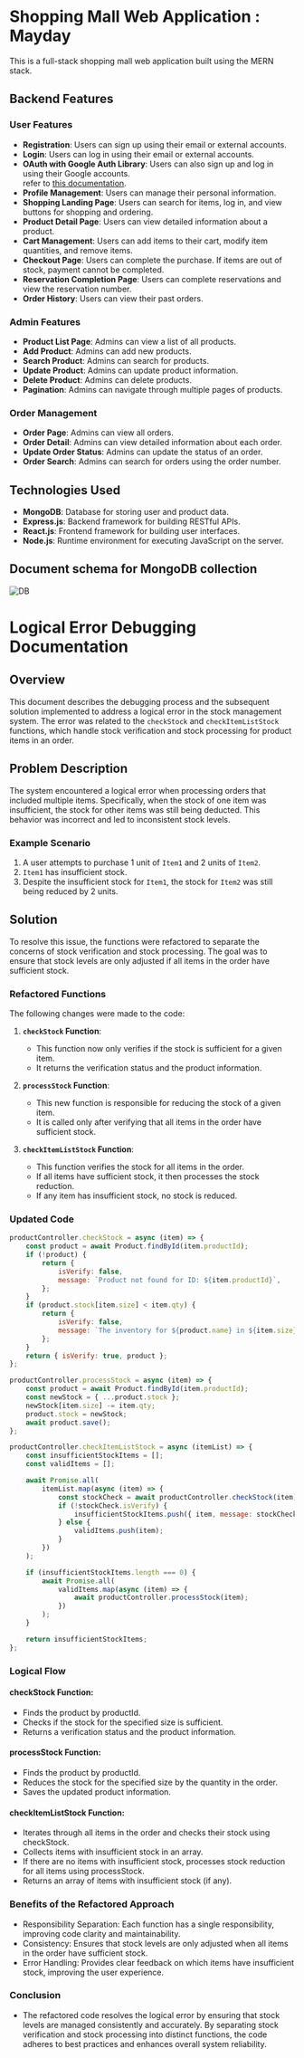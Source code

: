 # Shopping Mall Web Application : Mayday
This is a full-stack shopping mall web application built using the MERN stack.

## Backend Features

### User Features
- **Registration**: Users can sign up using their email or external accounts.
- **Login**: Users can log in using their email or external accounts.
- **OAuth with Google Auth Library**: Users can also sign up and log in using their Google accounts. <br>
        refer to [this documentation](https://www.npmjs.com/package/google-auth-library).
- **Profile Management**: Users can manage their personal information.
- **Shopping Landing Page**: Users can search for items, log in, and view buttons for shopping and ordering.
- **Product Detail Page**: Users can view detailed information about a product.
- **Cart Management**: Users can add items to their cart, modify item quantities, and remove items.
- **Checkout Page**: Users can complete the purchase. If items are out of stock, payment cannot be completed.
- **Reservation Completion Page**: Users can complete reservations and view the reservation number.
- **Order History**: Users can view their past orders.

### Admin Features
- **Product List Page**: Admins can view a list of all products.
- **Add Product**: Admins can add new products.
- **Search Product**: Admins can search for products.
- **Update Product**: Admins can update product information.
- **Delete Product**: Admins can delete products.
- **Pagination**: Admins can navigate through multiple pages of products.

### Order Management
- **Order Page**: Admins can view all orders.
- **Order Detail**: Admins can view detailed information about each order.
- **Update Order Status**: Admins can update the status of an order.
- **Order Search**: Admins can search for orders using the order number.

## Technologies Used
- **MongoDB**: Database for storing user and product data.
- **Express.js**: Backend framework for building RESTful APIs.
- **React.js**: Frontend framework for building user interfaces.
- **Node.js**: Runtime environment for executing JavaScript on the server.

## Document schema for MongoDB collection
![DB](https://github.com/MayHyeyeonKim/MayDay/blob/main/be/images/mddb.png)


# Logical Error Debugging Documentation

## Overview
This document describes the debugging process and the subsequent solution implemented to address a logical error in the stock management system. The error was related to the `checkStock` and `checkItemListStock` functions, which handle stock verification and stock processing for product items in an order.

## Problem Description
The system encountered a logical error when processing orders that included multiple items. Specifically, when the stock of one item was insufficient, the stock for other items was still being deducted. This behavior was incorrect and led to inconsistent stock levels.

### Example Scenario
1. A user attempts to purchase 1 unit of `Item1` and 2 units of `Item2`.
2. `Item1` has insufficient stock.
3. Despite the insufficient stock for `Item1`, the stock for `Item2` was still being reduced by 2 units.

## Solution
To resolve this issue, the functions were refactored to separate the concerns of stock verification and stock processing. The goal was to ensure that stock levels are only adjusted if all items in the order have sufficient stock.

### Refactored Functions
The following changes were made to the code:

1. **`checkStock` Function**:
    - This function now only verifies if the stock is sufficient for a given item.
    - It returns the verification status and the product information.

2. **`processStock` Function**:
    - This new function is responsible for reducing the stock of a given item.
    - It is called only after verifying that all items in the order have sufficient stock.

3. **`checkItemListStock` Function**:
    - This function verifies the stock for all items in the order.
    - If all items have sufficient stock, it then processes the stock reduction.
    - If any item has insufficient stock, no stock is reduced.

### Updated Code

```javascript
productController.checkStock = async (item) => {
    const product = await Product.findById(item.productId);
    if (!product) {
        return {
            isVerify: false,
            message: `Product not found for ID: ${item.productId}`,
        };
    }
    if (product.stock[item.size] < item.qty) {
        return {
            isVerify: false,
            message: `The inventory for ${product.name} in ${item.size} is low.`,
        };
    }
    return { isVerify: true, product };
};

productController.processStock = async (item) => {
    const product = await Product.findById(item.productId);
    const newStock = { ...product.stock };
    newStock[item.size] -= item.qty;
    product.stock = newStock;
    await product.save();
};

productController.checkItemListStock = async (itemList) => {
    const insufficientStockItems = [];
    const validItems = [];

    await Promise.all(
        itemList.map(async (item) => {
            const stockCheck = await productController.checkStock(item);
            if (!stockCheck.isVerify) {
                insufficientStockItems.push({ item, message: stockCheck.message });
            } else {
                validItems.push(item);
            }
        })
    );

    if (insufficientStockItems.length === 0) {
        await Promise.all(
            validItems.map(async (item) => {
                await productController.processStock(item);
            })
        );
    }

    return insufficientStockItems;
};
```
### Logical Flow
 #### checkStock Function:
- Finds the product by productId.
- Checks if the stock for the specified size is sufficient.
- Returns a verification status and the product information.
 #### processStock Function:
- Finds the product by productId.
- Reduces the stock for the specified size by the quantity in the order.
- Saves the updated product information.
 #### checkItemListStock Function:
- Iterates through all items in the order and checks their stock using checkStock.
- Collects items with insufficient stock in an array.
- If there are no items with insufficient stock, processes stock reduction for all items using processStock.
- Returns an array of items with insufficient stock (if any).
### Benefits of the Refactored Approach
 - Responsibility Separation: Each function has a single responsibility, improving code clarity and maintainability.
 - Consistency: Ensures that stock levels are only adjusted when all items in the order have sufficient stock.
 - Error Handling: Provides clear feedback on which items have insufficient stock, improving the user experience.
### Conclusion
 - The refactored code resolves the logical error by ensuring that stock levels are managed consistently and accurately. By separating stock verification and stock processing into distinct functions, the code adheres to best practices and enhances overall system reliability.